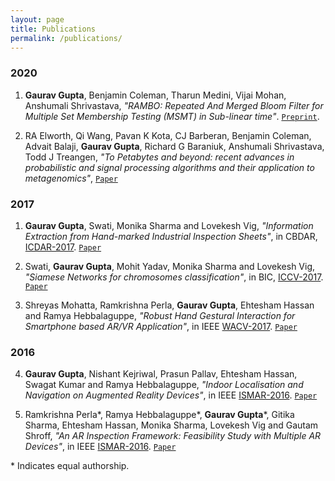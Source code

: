 ```yaml
---
layout: page
title: Publications
permalink: /publications/
---
```


### 2020

1. __Gaurav Gupta__, Benjamin Coleman, Tharun Medini, Vijai Mohan, Anshumali Shrivastava, _"RAMBO: Repeated And Merged Bloom Filter for Multiple Set Membership Testing (MSMT) in Sub-linear time"_. [`Preprint`](https://arxiv.org/abs/1910.02611).

2. RA Elworth, Qi Wang, Pavan K Kota, CJ Barberan, Benjamin Coleman, Advait Balaji, __Gaurav Gupta__, Richard G Baraniuk, Anshumali Shrivastava, Todd J Treangen, _"To Petabytes and beyond: recent advances in probabilistic and signal processing algorithms and their application to metagenomics"_, [`Paper`](https://academic.oup.com/nar/article/48/10/5217/5825624)

### 2017

1. __Gaurav Gupta__, Swati, Monika Sharma and Lovekesh Vig, _"Information Extraction from Hand-marked Industrial Inspection Sheets"_, in CBDAR, [ICDAR-2017](http://u-pat.org/ICDAR2017/index.php). [`Paper`](https://gaurav16gupta.github.io/papers/cbdar.pdf)

2. Swati, __Gaurav Gupta__, Mohit Yadav, Monika Sharma and Lovekesh Vig, _"Siamese Networks for chromosomes classification"_, in BIC, [ICCV-2017](http://iccv2017.thecvf.com/). [`Paper`](https://gaurav16gupta.github.io/papers/Siamese%20Networks%20For%20Chromosome%20Classification_BIC_ICCV2017.pdf)

3. Shreyas Mohatta, Ramkrishna Perla, __Gaurav Gupta__, Ehtesham Hassan and Ramya Hebbalaguppe, _"Robust Hand Gestural Interaction for Smartphone based AR/VR Application"_, in IEEE [WACV-2017](http://pamitc.org/wacv2017/). [`Paper`](https://gaurav16gupta.github.io/papers/HandGesture.pdf)

### 2016

4. __Gaurav Gupta__, Nishant Kejriwal, Prasun Pallav, Ehtesham Hassan, Swagat Kumar and Ramya Hebbalaguppe, _"Indoor Localisation and Navigation on Augmented Reality Devices"_, in IEEE [ISMAR-2016](http://www.ismar.vgtc.org/). [`Paper`](https://gaurav16gupta.github.io/papers/IndoorLocalisation.pdf)

5. Ramkrishna Perla\*, Ramya Hebbalaguppe\*, __Gaurav Gupta__\*, Gitika Sharma, Ehtesham Hassan, Monika Sharma, Lovekesh Vig and Gautam Shroff, _"An AR Inspection Framework: Feasibility Study with Multiple AR Devices"_, in IEEE [ISMAR-2016](http://www.ismar.vgtc.org/). [`Paper`](https://gaurav16gupta.github.io/papers/ARInspection.pdf)



\* Indicates equal authorship. 
